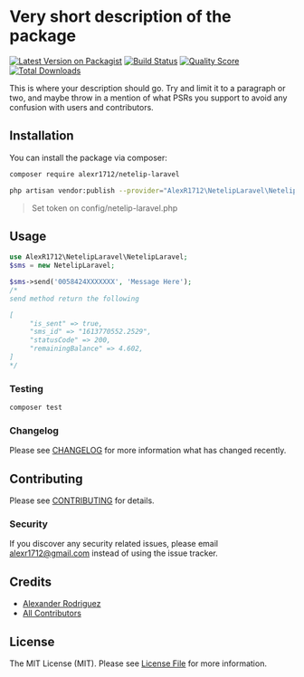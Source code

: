 # Very short description of the package

[![Latest Version on Packagist](https://img.shields.io/packagist/v/alexr1712/netelip-laravel.svg?style=flat-square)](https://packagist.org/packages/alexr1712/netelip-laravel)
[![Build Status](https://img.shields.io/travis/alexr1712/netelip-laravel/master.svg?style=flat-square)](https://travis-ci.org/alexr1712/netelip-laravel)
[![Quality Score](https://img.shields.io/scrutinizer/g/alexr1712/netelip-laravel.svg?style=flat-square)](https://scrutinizer-ci.com/g/alexr1712/netelip-laravel)
[![Total Downloads](https://img.shields.io/packagist/dt/alexr1712/netelip-laravel.svg?style=flat-square)](https://packagist.org/packages/alexr1712/netelip-laravel)

This is where your description should go. Try and limit it to a paragraph or two, and maybe throw in a mention of what PSRs you support to avoid any confusion with users and contributors.

## Installation

You can install the package via composer:

```bash
composer require alexr1712/netelip-laravel
```

```bash
php artisan vendor:publish --provider="AlexR1712\NetelipLaravel\NetelipLaravelServiceProvider" --tag="config"
```

> Set token on config/netelip-laravel.php

## Usage

``` php
use AlexR1712\NetelipLaravel\NetelipLaravel;
$sms = new NetelipLaravel;

$sms->send('0058424XXXXXXX', 'Message Here');
/*
send method return the following 

[
     "is_sent" => true,
     "sms_id" => "1613770552.2529",
     "statusCode" => 200,
     "remainingBalance" => 4.602,
]
*/
```

### Testing

``` bash
composer test
```

### Changelog

Please see [CHANGELOG](CHANGELOG.md) for more information what has changed recently.

## Contributing

Please see [CONTRIBUTING](CONTRIBUTING.md) for details.

### Security

If you discover any security related issues, please email alexr1712@gmail.com instead of using the issue tracker.

## Credits

- [Alexander Rodriguez](https://github.com/alexr1712)
- [All Contributors](../../contributors)

## License

The MIT License (MIT). Please see [License File](LICENSE.md) for more information.